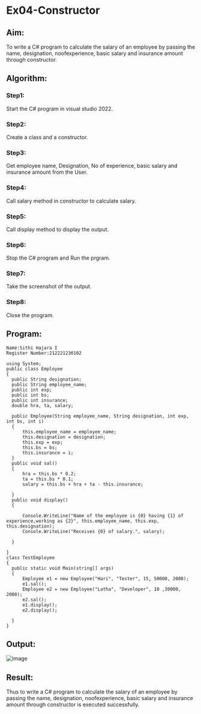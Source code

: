 # Ex04-Constructor
## Aim:
 To write a C# program to calculate the salary of an employee by passing the name, designation, noofexperience, basic salary and insurance amount through constructor.
 
 ## Algorithm:
 ### Step1:
 Start the C# program in visual studio 2022.
  ### Step2:
  Create a class and a constructor.
  ### Step3:
  Get employee name, Designation, No of experience, basic salary and insurance amount from the User.
  ### Step4:
  Call salary method in constructor to calculate salary.
  ### Step5:
  Call display method to display the output.
  ### Step6:
  Stop the C# program and Run the prgram.
  ### Step7:
  Take the screenshot of the output.
  ### Step8:
  Close the program.

 ## Program:
 ```
Name:Sithi Hajara I
Register Number:212221230102

```
```
using System;
public class Employee
{
  public String designation;
  public String employee_name;
  public int exp;
  public int bs;
  public int insurance;
  double hra, ta, salary;

  public Employee(String employee_name, String designation, int exp, int bs, int i)
  {
      this.employee_name = employee_name;
      this.designation = designation;
      this.exp = exp;
      this.bs = bs;
      this.insurance = i;
  }
  public void sal()
  {
      hra = this.bs * 0.2;
      ta = this.bs * 0.1;
      salary = this.bs + hra + ta - this.insurance;

  }
  public void display()
  {

      Console.WriteLine("Name of the employee is {0} having {1} of experience,working as {2}", this.employee_name, this.exp, this.designation);
      Console.WriteLine("Receives {0} of salary.", salary);

  }

}
class TestEmployee
{
  public static void Main(string[] args)
  {
      Employee e1 = new Employee("Hari", "Tester", 15, 50000, 2000);
      e1.sal();
      Employee e2 = new Employee("Latha", "Developer", 10 ,30000, 2000);
      e2.sal();
      e1.display();
      e2.display();

  }
}
```
 ## Output:
 ![image](https://github.com/sithihajara/Ex04-Constructor/assets/94219582/de836348-4aca-4be2-bccc-2ebba396f379)

 ## Result:
Thus to write a C# program to calculate the salary of an employee by passing the name, designation, noofexperience, basic salary and insurance amount through constructor is executed successfully.
